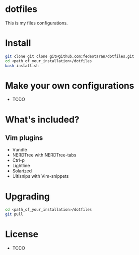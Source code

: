 dotfiles
========
This is my files configurations.

Install
=======
```zsh
git clone git clone git@github.com:fedeotaran/dotfiles.git
cd <path_of_your_installation>/dotfiles
bash install.sh
```

Make your own configurations
============================
* TODO

What's included?
================
## Vim plugins
* Vundle
* NERDTree with NERDTree-tabs
* Ctrl-p
* Lightline
* Solarized
* Ultisnips with Vim-snippets

Upgrading
=========
```zsh
cd <path_of_your_installation>/dotfiles
git pull
```
License
=======
* TODO
